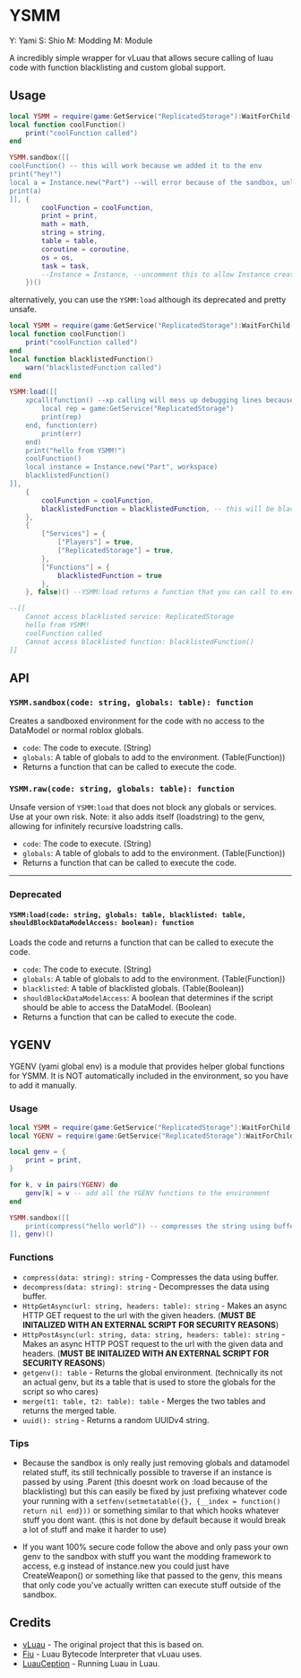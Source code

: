 # YSMM

Y: Yami
S: Shio
M: Modding
M: Module

A incredibly simple wrapper for vLuau that allows secure calling of luau code with function blacklisting and custom global support.

## Usage

```lua
local YSMM = require(game:GetService("ReplicatedStorage"):WaitForChild("YSMM"))
local function coolFunction()
    print("coolFunction called")
end

YSMM.sandbox([[
coolFunction() -- this will work because we added it to the env
print("hey!")
local a = Instance.new("Part") --will error because of the sandbox, unless you add Instance to the env
print(a)
]], {
        coolFunction = coolFunction,
        print = print,
        math = math,
        string = string,
        table = table,
        coroutine = coroutine,
        os = os,
        task = task,
        --Instance = Instance, --uncomment this to allow Instance creation in the sandbox
    })()

```

alternatively, you can use the `YSMM:load` although its deprecated and pretty unsafe.

```lua
local YSMM = require(game:GetService("ReplicatedStorage"):WaitForChild("YSMM"))
local function coolFunction()
    print("coolFunction called")
end
local function blacklistedFunction()
    warn("blacklistedFunction called")
end

YSMM:load([[
    xpcall(function() --xp calling will mess up debugging lines because of weird luau magic, so only use it if you know how to debug properly
        local rep = game:GetService("ReplicatedStorage")
        print(rep)
    end, function(err)
        print(err)
    end)
    print("hello from YSMM!")
    coolFunction()
    local instance = Instance.new("Part", workspace)
    blacklistedFunction()
]], 
    {
        coolFunction = coolFunction,
        blacklistedFunction = blacklistedFunction, -- this will be blacklisted and not callable from the script
    },
    {
        ["Services"] = {
            ["Players"] = true,
            ["ReplicatedStorage"] = true,
        },
        ["Functions"] = {
            blacklistedFunction = true
        },
    }, false)() --YSMM:load returns a function that you can call to execute the code, that means instead of just calling it, you can also store it in a variable and call it later (or use it with coros / task)

--[[
    Cannot access blacklisted service: ReplicatedStorage
    hello from YSMM!
    coolFunction called
    Cannot access blacklisted function: blacklistedFunction()
]]
```

## API

### `YSMM.sandbox(code: string, globals: table): function`

Creates a sandboxed environment for the code with no access to the DataModel or normal roblox globals.

- `code`: The code to execute. (String)
- `globals`: A table of globals to add to the environment. (Table(Function))
- Returns a function that can be called to execute the code.

### `YSMM.raw(code: string, globals: table): function`

Unsafe version of `YSMM:load` that does not block any globals or services. Use at your own risk.
Note: it also adds itself (loadstring) to the genv, allowing for infinitely recursive loadstring calls.

- `code`: The code to execute. (String)
- `globals`: A table of globals to add to the environment. (Table(Function))
- Returns a function that can be called to execute the code.

---

### Deprecated

#### `YSMM:load(code: string, globals: table, blacklisted: table, shouldBlockDataModelAccess: boolean): function`

Loads the code and returns a function that can be called to execute the code.

- `code`: The code to execute. (String)
- `globals`: A table of globals to add to the environment. (Table(Function))
- `blacklisted`: A table of blacklisted globals. (Table(Boolean))
- `shouldBlockDataModelAccess`: A boolean that determines if the script should be able to access the DataModel. (Boolean)
- Returns a function that can be called to execute the code.


## YGENV

YGENV (yami global env) is a module that provides helper global functions for YSMM. It is NOT automatically included in the environment, so you have to add it manually.

### Usage

```lua
local YSMM = require(game:GetService("ReplicatedStorage"):WaitForChild("YSMM"))
local YGENV = require(game:GetService("ReplicatedStorage"):WaitForChild("YGENV"))

local genv = {
    print = print,
}

for k, v in pairs(YGENV) do
    genv[k] = v -- add all the YGENV functions to the environment
end

YSMM.sandbox([[
    print(compress("hello world")) -- compresses the string using buffer
]], genv)()
```

### Functions

- `compress(data: string): string` - Compresses the data using buffer.
- `decompress(data: string): string` - Decompresses the data using buffer.
- `HttpGetAsync(url: string, headers: table): string` - Makes an async HTTP GET request to the url with the given headers. (**MUST BE INITALIZED WITH AN EXTERNAL SCRIPT FOR SECURITY REASONS**)
- `HttpPostAsync(url: string, data: string, headers: table): string` - Makes an async HTTP POST request to the url with the given data and headers. (**MUST BE INITALIZED WITH AN EXTERNAL SCRIPT FOR SECURITY REASONS**)
- `getgenv(): table` - Returns the global environment. (technically its not an actual genv, but its a table that is used to store the globals for the script so who cares)
- `merge(t1: table, t2: table): table` - Merges the two tables and returns the merged table.
- `uuid(): string` - Returns a random UUIDv4 string.

### Tips

- Because the sandbox is only really just removing globals and datamodel related stuff, its still technically possible to traverse if an instance is passed by using .Parent (this doesnt work on :load because of the blacklisting) but this can easily be fixed by just prefixing whatever code your running with a `setfenv(setmetatable({}, {__index = function() return nil end}))` or something similar to that which hooks whatever stuff you dont want. (this is not done by default because it would break a lot of stuff and make it harder to use)

- If you want 100% secure code follow the above and only pass your own genv to the sandbox with stuff you want the modding framework to access, e.g instead of instance.new you could just have CreateWeapon() or something like that passed to the genv, this means that only code you've actually written can execute stuff outside of the sandbox.

## Credits

- [vLuau](https://github.com/kosuke14/vLuau) - The original project that this is based on.
- [Fiu](https://github.com/TheGreatSageEqualToHeaven/Fiu) - Luau Bytecode Interpreter that vLuau uses.
- [LuauCeption](https://github.com/RadiatedExodus/LuauCeption) - Running Luau in Luau.